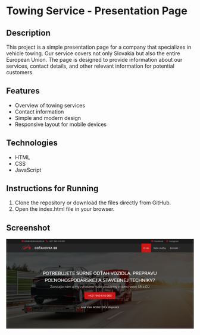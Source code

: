 # Towing Service - Presentation Page

## Description
This project is a simple presentation page for a company that specializes in vehicle towing. Our service covers not only Slovakia but also the entire European Union. The page is designed to provide information about our services, contact details, and other relevant information for potential customers.

## Features
- Overview of towing services
- Contact information
- Simple and modern design
- Responsive layout for mobile devices

## Technologies
- HTML
- CSS
- JavaScript

## Instructions for Running
1. Clone the repository or download the files directly from GitHub. <br>
2. Open the index.html file in your browser.

## Screenshot
![Ukážka projektu](assets/img/screenshot.png)
